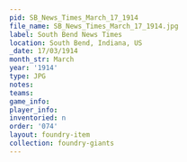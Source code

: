 ```yaml
---
pid: SB_News_Times_March_17_1914
file_name: SB_News_Times_March_17_1914.jpg
label: South Bend News Times
location: South Bend, Indiana, US
_date: 17/03/1914
month_str: March
year: '1914'
type: JPG
notes: 
teams: 
game_info: 
player_info: 
inventoried: n
order: '074'
layout: foundry-item
collection: foundry-giants
---
```

